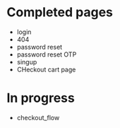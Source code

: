 # Completed pages

- login
- 404
- password reset
- password reset OTP
- singup
- CHeckout cart page

# In progress

- checkout_flow

